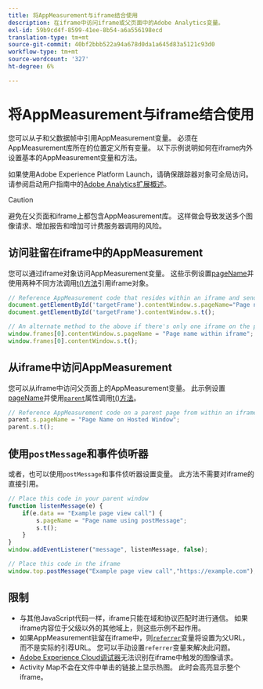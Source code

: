```yaml
---
title: 将AppMeasurement与iframe结合使用
description: 在iframe中访问iframe或父页面中的Adobe Analytics变量。
exl-id: 59b9cd4f-8599-41ee-8b54-a6a556198ecd
translation-type: tm+mt
source-git-commit: 40bf2bbb522a94a678d0da1a645d83a5121c93d0
workflow-type: tm+mt
source-wordcount: '327'
ht-degree: 6%

---
```


# 将AppMeasurement与iframe结合使用

您可以从子和父数据帧中引用AppMeasurement变量。 必须在AppMeasurement库所在的位置定义所有变量。 以下示例说明如何在iframe内外设置基本的AppMeasurement变量和方法。

如果使用Adobe Experience Platform Launch，请确保跟踪器对象可全局访问。 请参阅启动用户指南中的[Adobe Analytics扩展概述](https://docs.adobe.com/content/help/zh-Hans/launch/using/extensions-ref/adobe-extension/analytics-extension/overview.html)。

>[!CAUTION]
>
>避免在父页面和iframe上都包含AppMeasurement库。 这样做会导致发送多个图像请求、增加报告和增加可计费服务器调用的风险。

## 访问驻留在iframe中的AppMeasurement

您可以通过iframe对象访问AppMeasurement变量。 这些示例设置[pageName](../vars/page-vars/pagename.md)并使用两种不同方法调用[t()方法](../vars/functions/t-method.md)引用iframe对象。

```js
// Reference AppMeasurement code that resides within an iframe and send an image request
document.getElementById('targetFrame').contentWindow.s.pageName="Page name within iframe";
document.getElementById('targetFrame').contentWindow.s.t();

// An alternate method to the above if there's only one iframe on the page
window.frames[0].contentWindow.s.pageName = "Page name within iframe";
window.frames[0].contentWindow.s.t();
```

## 从iframe中访问AppMeasurement

您可以从iframe中访问父页面上的AppMeasurement变量。 此示例设置[pageName](../vars/page-vars/pagename.md)并使用[`parent`](https://www.w3schools.com/jsref/prop_win_parent.asp)属性调用[t()方法](../vars/functions/t-method.md)。

```js
// Reference AppMeasurement code on a parent page from within an iframe and send an image request
parent.s.pageName = "Page Name on Hosted Window";
parent.s.t();
```

## 使用`postMessage`和事件侦听器

或者，也可以使用`postMessage`和事件侦听器设置变量。 此方法不需要对iframe的直接引用。

```js
// Place this code in your parent window
function listenMessage(e) {
    if(e.data == "Example page view call") {
        s.pageName = "Page name using postMessage";
        s.t();
    }
}
window.addEventListener("message", listenMessage, false);

// Place this code in the iframe
window.top.postMessage("Example page view call","https://example.com");
```

## 限制

* 与其他JavaScript代码一样，iframe只能在域和协议匹配时进行通信。 如果iframe内容位于父级以外的其他域上，则这些示例不起作用。
* 如果AppMeasurement驻留在iframe中，则[`referrer`](../vars/page-vars/referrer.md)变量将设置为父URL，而不是实际的引荐URL。 您可以手动设置`referrer`变量来解决此问题。
* [Adobe Experience Cloud调试器](https://docs.adobe.com/content/help/zh_CN/debugger/using/experience-cloud-debugger.html)无法识别在iframe中触发的图像请求。
* Activity Map不会在文件中单击的链接上显示热图。 此时会高亮显示整个iframe。
